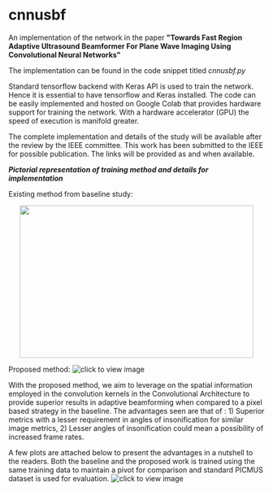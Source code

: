# cnnusbf
An implementation of the network in the paper **"Towards Fast Region Adaptive Ultrasound Beamformer For Plane Wave Imaging Using Convolutional Neural Networks"**

The implementation can be found in the code snippet titled *cnnusbf.py*

Standard tensorflow backend with Keras API is used to train the network. Hence it is essential to have tensorflow and Keras installed. The code can be easily implemented and hosted on Google Colab that provides hardware support for training the network. With a hardware accelerator (GPU) the speed of execution is manifold greater.

The complete implementation and details of the study will be available after the review by the IEEE committee. This work has been submitted to the IEEE for possible publication. The links will be provided as and when available.

***Pictorial representation of training method and details for implementation***

Existing method from baseline study:
<p align="center">
  <img width="460" height="300" src="https://github.com/rpm1412/cnnusbf/tree/main/img/img1.png">
</p>


Proposed method:
![click to view image](https://github.com/rpm1412/cnnusbf/tree/main/img/img2.png)

With the proposed method, we aim to leverage on the spatial information employed in the convolution kernels in the Convolutional Architecture to provide superior results in adaptive beamforming when compared to a pixel based strategy in the baseline. The advantages seen are that of : 1) Superior metrics with a lesser requirement in angles of insonification for similar image metrics, 2) Lesser angles of insonification could mean a possibility of increased frame rates.

A few plots are attached below to present the advantages in a nutshell to the readers. Both the baseline and the proposed work is trained using the same training data to maintain a pivot for comparison and standard PICMUS dataset is used for evaluation.
![click to view image](https://github.com/rpm1412/cnnusbf/tree/main/img/img3.png)
